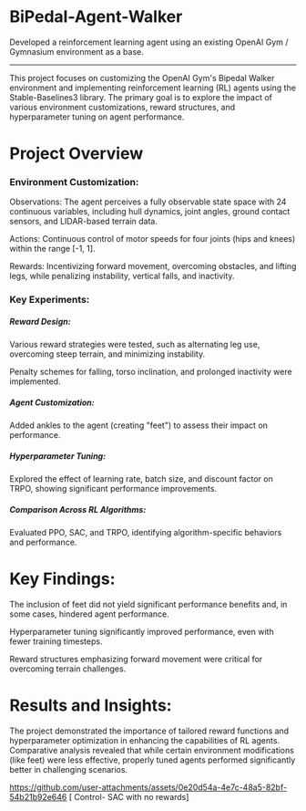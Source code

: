 # BiPedal-Agent-Walker
Developed a reinforcement learning agent using an existing OpenAI Gym / Gymnasium environment as a base.


_______________________________________________________________________________________________________

This project focuses on customizing the OpenAI Gym's Bipedal Walker environment and implementing reinforcement learning (RL) agents using the Stable-Baselines3 library. The primary goal is to explore the impact of various environment customizations, reward structures, and hyperparameter tuning on agent performance.

# Project Overview

### Environment Customization:

Observations: The agent perceives a fully observable state space with 24 continuous variables, including hull dynamics, joint angles, ground contact sensors, and LIDAR-based terrain data.

Actions: Continuous control of motor speeds for four joints (hips and knees) within the range [-1, 1].

Rewards: Incentivizing forward movement, overcoming obstacles, and lifting legs, while penalizing instability, vertical falls, and inactivity.

### Key Experiments:

##### Reward Design:

Various reward strategies were tested, such as alternating leg use, overcoming steep terrain, and minimizing instability.

Penalty schemes for falling, torso inclination, and prolonged inactivity were implemented.

##### Agent Customization:

Added ankles to the agent (creating "feet") to assess their impact on performance.

##### Hyperparameter Tuning:

Explored the effect of learning rate, batch size, and discount factor on TRPO, showing significant performance improvements.

##### Comparison Across RL Algorithms:

Evaluated PPO, SAC, and TRPO, identifying algorithm-specific behaviors and performance.

# Key Findings:

The inclusion of feet did not yield significant performance benefits and, in some cases, hindered agent performance.

Hyperparameter tuning significantly improved performance, even with fewer training timesteps.

Reward structures emphasizing forward movement were critical for overcoming terrain challenges.

# Results and Insights:

The project demonstrated the importance of tailored reward functions and hyperparameter optimization in enhancing the capabilities of RL agents. Comparative analysis revealed that while certain environment modifications (like feet) were less effective, properly tuned agents performed significantly better in challenging scenarios.





https://github.com/user-attachments/assets/0e20d54a-4e7c-48a5-82bf-54b21b92e646 [ Control- SAC with no rewards]





